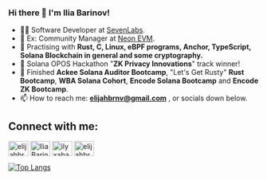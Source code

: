### Hi there 👋 I'm Ilia Barinov!

- 👷‍♀️ Software Developer at [SevenLabs](https://www.sevenlabs.org/). 
- 🔭 Ex: Community Manager at [Neon EVM](https://neonevm.org/).
- 🌱 Practising with **Rust, C, Linux, eBPF programs, Anchor, TypeScript, Solana Blockchain in general and some cryptography.**
- 🥇 Solana OPOS Hackathon "**ZK Privacy Innovations**" track winner!
- 🌅 Finished **Ackee Solana Auditor Bootcamp**, "Let's Get Rusty" **Rust Bootcamp**, **WBA Solana Cohort**,  **Encode Solana Bootcamp** and **Encode ZK Bootcamp**. 
- 📫 How to reach me: **elijahbrnv@gmail.com** , or socials down below.

## Connect with me:
<p align="left">
<a href="https://twitter.com/elijahbrnv" target="blank"><img align="center" src="https://cdn.jsdelivr.net/npm/simple-icons@3.0.1/icons/twitter.svg" alt="elijahbrnv" height="30" width="40" /></a>
<a href="https://www.linkedin.com/in/ilya-barinov-6b100b208/" target="blank"><img align="center" src="https://cdn.jsdelivr.net/npm/simple-icons@3.0.1/icons/linkedin.svg" alt="Ilia Barinov" height="30" width="40" /></a>
<a href="https://discordapp.com/users/386888887491887115" target="blank"><img align="center" src="https://cdn.jsdelivr.net/npm/simple-icons@3.0.1/icons/discord.svg" alt="ilyxabatko#6443" height="30" width="40" /></a>
<a href="https://t.me/elijahbrnv" target="blank"><img align="center" src="https://cdn.jsdelivr.net/npm/simple-icons@3.0.1/icons/telegram.svg" alt="elijahbrnv" height="30" width="40" /></a>
</p>

[![Top Langs](https://github-readme-stats.vercel.app/api/top-langs/?username=ilyxabatko&langs_count=4&layout=compact)](https://github.com/ilyxabatko/github-readme-stats)
